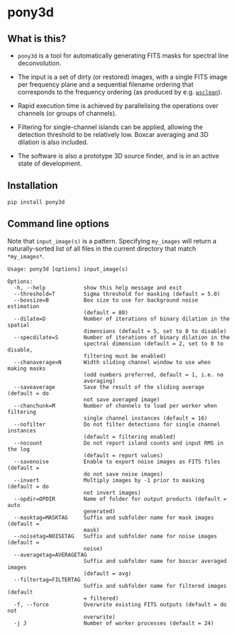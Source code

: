 # pony3d

## What is this?

* `pony3d` is a tool for automatically generating FITS masks for spectral line deconvolution.

* The input is a set of dirty (or restored) images, with a single FITS image per frequency plane and a sequential filename ordering that corresponds to the frequency ordering (as produced by e.g. [`wsclean`](https://gitlab.com/aroffringa/wsclean)).

* Rapid execution time is achieved by parallelising the operations over channels (or groups of channels).

* Filtering for single-channel islands can be applied, allowing the detection threshold to be relatively low. Boxcar averaging and 3D dilation is also included.

* The software is also a prototype 3D source finder, and is in an active state of development.

## Installation

```
pip install pony3d
```

## Command line options

Note that `input_image(s)` is a pattern. Specifying `my_images` will return a naturally-sorted list of all files in the current directory that match `*my_images*`. 

```
Usage: pony3d [options] input_image(s)

Options:
  -h, --help            show this help message and exit
  --threshold=T         Sigma threshold for masking (default = 5.0)
  --boxsize=B           Box size to use for background noise estimation
                        (default = 80)
  --dilate=D            Number of iterations of binary dilation in the spatial
                        dimensions (default = 5, set to 0 to disable)
  --specdilate=S        Number of iterations of binary dilation in the
                        spectral dimension (default = 2, set to 0 to disable,
                        filtering must be enabled)
  --chanaverage=N       Width sliding channel window to use when making masks
                        (odd numbers preferred, default = 1, i.e. no
                        averaging)
  --saveaverage         Save the result of the sliding average (default = do
                        not save averaged image)
  --chanchunk=M         Number of channels to load per worker when filtering
                        single channel instances (default = 16)
  --nofilter            Do not filter detections for single channel instances
                        (default = filtering enabled)
  --nocount             Do not report island counts and input RMS in the log
                        (default = report values)
  --savenoise           Enable to export noise images as FITS files (default =
                        do not save noise images)
  --invert              Multiply images by -1 prior to masking (default = do
                        not invert images)
  --opdir=OPDIR         Name of folder for output products (default = auto
                        generated)
  --masktag=MASKTAG     Suffix and subfolder name for mask images (default =
                        mask)
  --noisetag=NOISETAG   Suffix and subfolder name for noise images (default =
                        noise)
  --averagetag=AVERAGETAG
                        Suffix and subfolder name for boxcar averaged images
                        (default = avg)
  --filtertag=FILTERTAG
                        Suffix and subfolder name for filtered images (default
                        = filtered)
  -f, --force           Overwrite existing FITS outputs (default = do not
                        overwrite)
  -j J                  Number of worker processes (default = 24)
  ```